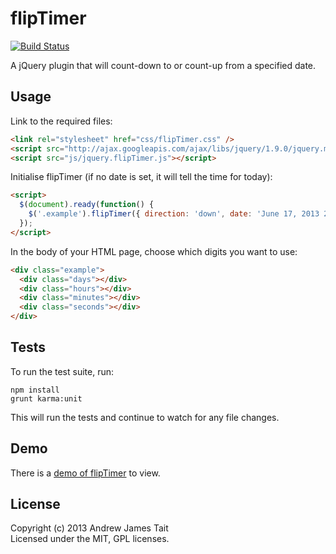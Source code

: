 flipTimer
=========

[![Build Status](https://codeship.com/projects/4888e750-ea91-0132-e267-628e55ad70cc/status?branch=master)](https://codeship.com/projects/83163)

A jQuery plugin that will count-down to or count-up from a specified date.

## Usage
Link to the required files:
```html
<link rel="stylesheet" href="css/flipTimer.css" />
<script src="http://ajax.googleapis.com/ajax/libs/jquery/1.9.0/jquery.min.js"></script>
<script src="js/jquery.flipTimer.js"></script>
```
Initialise flipTimer (if no date is set, it will tell the time for today):
```html
<script>
  $(document).ready(function() {
    $('.example').flipTimer({ direction: 'down', date: 'June 17, 2013 23:15:00', callback: function() { alert('times up!'); } });
  });
</script>
```
In the body of your HTML page, choose which digits you want to use:
```html
<div class="example">
  <div class="days"></div>
  <div class="hours"></div>
  <div class="minutes"></div>
  <div class="seconds"></div>
</div>
```

## Tests
To run the test suite, run:
```
npm install
grunt karma:unit
```
This will run the tests and continue to watch for any file changes.

## Demo
There is a <a href="http://www.andrewjamestait.co.uk/flipTimer">demo of flipTimer</a> to view.

## License
Copyright (c) 2013 Andrew James Tait   
Licensed under the MIT, GPL licenses.
